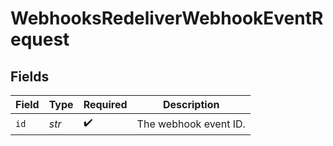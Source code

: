 # WebhooksRedeliverWebhookEventRequest


## Fields

| Field                 | Type                  | Required              | Description           |
| --------------------- | --------------------- | --------------------- | --------------------- |
| `id`                  | *str*                 | :heavy_check_mark:    | The webhook event ID. |